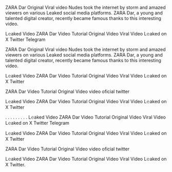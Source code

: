 ZARA Dar Original Viral video Nudes took the internet by storm and amazed viewers on various Leaked social media platforms. ZARA Dar, a young and talented digital creator, recently became famous thanks to this interesting video.

L𝚎aked Video ZARA Dar Video Tutorial Original Video Viral Video L𝚎aked on X Twitter Telegram


ZARA Dar Original Viral video Nudes took the internet by storm and amazed viewers on various Leaked social media platforms. ZARA Dar, a young and talented digital creator, recently became famous thanks to this interesting video.

L𝚎aked Video ZARA Dar Video Tutorial Original Video Viral Video L𝚎aked on X Twitter

ZARA Dar Video Tutorial Original Video video oficial twitter

L𝚎aked Video ZARA Dar Video Tutorial Original Video Viral Video L𝚎aked on X Twitter

. . . . . . . . . L𝚎aked Video ZARA Dar Video Tutorial Original Video Viral Video L𝚎aked on X Twitter Telegram

L𝚎aked Video ZARA Dar Video Tutorial Original Video Viral Video L𝚎aked on X Twitter

ZARA Dar Video Tutorial Original Video video oficial twitter

L𝚎aked Video ZARA Dar Video Tutorial Original Video Viral Video L𝚎aked on X Twitter.
